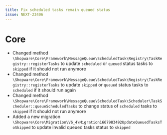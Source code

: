 ```yaml
---
title: Fix scheduled tasks remain queued status
issue: NEXT-23406
---
```

# Core
* Changed method `\Shopware\Core\Framework\MessageQueue\ScheduledTask\Registry\TaskRegistry::registerTasks` to update `scheduled` or `queued` status tasks to `skipped` if it should not run anymore
* Changed method `\Shopware\Core\Framework\MessageQueue\ScheduledTask\Registry\TaskRegistry::registerTasks` to update `skipped` or `queued` status tasks to `scheduled` if it should run again
* Changed method `\Shopware\Core\Framework\MessageQueue\ScheduledTask\Scheduler\TaskScheduler::queueScheduledTasks` to change status of `scheduled` tasks to `skipped` if it should not run anymore
* Added a new migration `\Shopware\Core\Migration\V6_4\Migration1667983492UpdateQueuedTasksToSkipped` to update invalid queued tasks status to `skipped`
